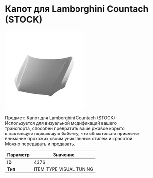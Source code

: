 # Капот для Lamborghini Countach (STOCK)

![Item Image](../img/4376.webp?raw=true)

Предмет: Капот для Lamborghini Countach (STOCK)<br>Используется для визуальной модификаций вашего<br>транспорта, способен превратить ваше ржавое корыто<br>в настоящую порхающую бабочку, что обязательно привлечет<br>внимание прохожих своим уникальным стилем и красотой.<br>Можно передавать и продавать.


| Параметр | Значение |
|----------|----------|
| **ID** | 4376 |
| **Тип** | ITEM_TYPE_VISUAL_TUNING |

